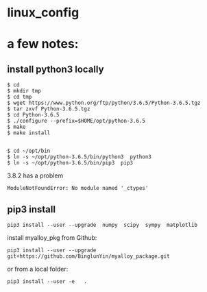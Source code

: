 # linux_config


# a few notes:


## install python3 locally

```
$ cd 
$ mkdir tmp
$ cd tmp
$ wget https://www.python.org/ftp/python/3.6.5/Python-3.6.5.tgz
$ tar zxvf Python-3.6.5.tgz 
$ cd Python-3.6.5
$ ./configure --prefix=$HOME/opt/python-3.6.5
$ make
$ make install


$ cd ~/opt/bin
$ ln -s ~/opt/python-3.6.5/bin/python3  python3
$ ln -s ~/opt/python-3.6.5/bin/pip3  pip3
```


3.8.2 has a problem 
```
ModuleNotFoundError: No module named '_ctypes'
```




## pip3 install
```
pip3 install --user --upgrade  numpy  scipy  sympy  matplotlib
```

install myalloy_pkg from Github:     

```
pip3 install --user --upgrade    git+https://github.com/BinglunYin/myalloy_package.git    
```
or from a local folder:     
```
pip3 install --user -e   .  

```



